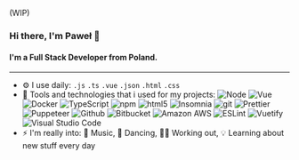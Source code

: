  (WIP)
 ### Hi there, I'm Paweł 👋

#### I'm a Full Stack Developer from Poland.

_________________________________________________

- ⚙️ I use daily: `.js` `.ts` `.vue` `.json` `.html` `.css`
- 🔧 Tools and technologies that i used for my projects:
<img alt="Node" src="https://img.shields.io/badge/-Node-43853d?style=flat-square&logo=Node.js&logoColor=white" /> <img alt="Vue" src="https://img.shields.io/badge/-Vue-4FC08D?style=flat-square&logo=vue.js&logoColor=white" />  <img alt="Docker" src="https://img.shields.io/badge/-Docker-46a2f1?style=flat-square&logo=docker&logoColor=white" /> <img alt="TypeScript" src="https://img.shields.io/badge/-TypeScript-007ACC?style=flat-square&logo=typescript&logoColor=white" /> <img alt="npm" src="https://img.shields.io/badge/-NPM-CB3837?style=flat-square&logo=npm&logoColor=white" /> <img alt="html5" src="https://img.shields.io/badge/-HTML5-E34F26?style=flat-square&logo=html5&logoColor=white" /> <img alt="Insomnia" src="https://img.shields.io/badge/-Insomnia-5849BE?style=flat-square&logo=insomnia&logoColor=white" /> <img alt="git" src="https://img.shields.io/badge/-Git-F05032?style=flat-square&logo=git&logoColor=white" /> <img alt="Prettier" src="https://img.shields.io/badge/-Prettier-F7B93E?style=flat-square&logo=prettier&logoColor=white" /> <img alt="Puppeteer" src="https://img.shields.io/badge/-Puppeteer-00d8a1?style=flat-square&logo=&logoColor=white" /> <img alt="Github" src="https://img.shields.io/badge/-Github-181717?style=flat-square&logo=github&logoColor=white" /> <img alt="Bitbucket" src="https://img.shields.io/badge/-Bitbucket-0052CC?style=flat-square&logo=Bitbucket&logoColor=white" /> <img alt="Amazon AWS" src="https://img.shields.io/badge/-Amazon AWS-232F3E?style=flat-square&logo=amazon%20aws&logoColor=white" />
<img alt="ESLint" src="https://img.shields.io/badge/-ESLint-4B32C3?style=flat-square&logo=ESLint&logoColor=white" /> <img alt="Vuetify" src="https://img.shields.io/badge/-Vuetify-1867C0?style=flat-square&logo=Vuetify&logoColor=white" /> <img alt="Visual Studio Code" src="https://img.shields.io/badge/-Visual Studio Code-007ACC?style=flat-square&logo=visual%20studio%20code&logoColor=white" />
- ⚡️ I'm really into: 🎵 Music, 🕺 Dancing, 🏋️‍♂️ Working out, 💡 Learning about new stuff every day